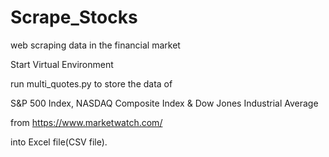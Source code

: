 # Scrape_Stocks
web scraping data in the financial market

Start Virtual Environment

run multi_quotes.py to store the data of
  
  S&P 500 Index, 
  NASDAQ Composite Index 
  & Dow Jones Industrial Average 

from https://www.marketwatch.com/
  
into Excel file(CSV file).
